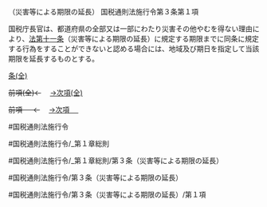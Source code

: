 （災害等による期限の延長）
国税通則法施行令第３条第１項

国税庁長官は、都道府県の全部又は一部にわたり災害その他やむを得ない理由により、[法第十一条](国税通則法＿＿＿＿＿第１１条第１項)（災害等による期限の延長）に規定する期限までに同条に規定する行為をすることができないと認める場合には、地域及び期日を指定して当該期限を延長するものとする。

[条(全)](国税通則法施行＿令＿第３条_.md)

~~前項(全)←~~　  [→次項(全)](国税通則法施行＿令＿第３条第２項_.md)

~~前項 　 ←~~　  [→次項 　 ](国税通則法施行＿令＿第３条第２項.md)



#国税通則法施行令

#国税通則法施行令/_第１章総則

#国税通則法施行令/_第１章総則/第３条（災害等による期限の延長）

#国税通則法施行令/第３条（災害等による期限の延長）

#国税通則法施行令/第３条（災害等による期限の延長）/第１項


